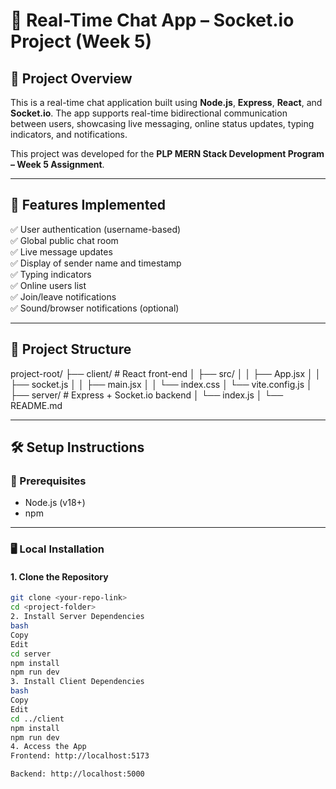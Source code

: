 # 💬 Real-Time Chat App – Socket.io Project (Week 5)

## 🚀 Project Overview

This is a real-time chat application built using **Node.js**, **Express**, **React**, and **Socket.io**. The app supports real-time bidirectional communication between users, showcasing live messaging, online status updates, typing indicators, and notifications.

This project was developed for the **PLP MERN Stack Development Program – Week 5 Assignment**.

---

## 🧪 Features Implemented

✅ User authentication (username-based)  
✅ Global public chat room  
✅ Live message updates  
✅ Display of sender name and timestamp  
✅ Typing indicators  
✅ Online users list  
✅ Join/leave notifications  
✅ Sound/browser notifications (optional)  

---

## 📁 Project Structure

project-root/
├── client/ # React front-end
│ ├── src/
│ │ ├── App.jsx
│ │ ├── socket.js
│ │ ├── main.jsx
│ │ └── index.css
│ └── vite.config.js
│
├── server/ # Express + Socket.io backend
│ └── index.js
│
└── README.md


---

## 🛠️ Setup Instructions

### 🔧 Prerequisites
- Node.js (v18+)
- npm

---

### 🖥️ Local Installation

#### 1. Clone the Repository

```bash
git clone <your-repo-link>
cd <project-folder>
2. Install Server Dependencies
bash
Copy
Edit
cd server
npm install
npm run dev
3. Install Client Dependencies
bash
Copy
Edit
cd ../client
npm install
npm run dev
4. Access the App
Frontend: http://localhost:5173

Backend: http://localhost:5000


